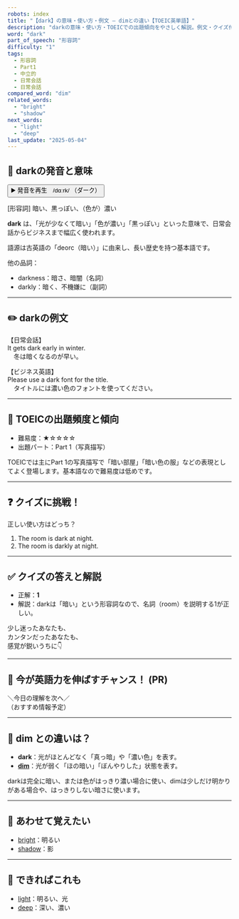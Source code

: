 ```yaml
---
robots: index
title: "【dark】の意味・使い方・例文 ― dimとの違い【TOEIC英単語】"
description: "darkの意味・使い方・TOEICでの出題傾向をやさしく解説。例文・クイズ付きでdimとの違いもわかりやすく学べます。"
word: "dark"
part_of_speech: "形容詞"
difficulty: "1"
tags:
  - 形容詞
  - Part1
  - 中立的
  - 日常会話
  - 日常会話
compared_word: "dim"
related_words:
  - "bright"
  - "shadow"
next_words:
  - "light"
  - "deep"
last_update: "2025-05-04"
---
```


## 🔰 darkの発音と意味

<button class="play-audio" onclick="playTTS('dark')">
  <span class="play-audio-main">
    ▶️ 発音を再生　/dɑːrk/
  </span>
  <span class="play-audio-sub">
    （ダーク）
  </span>
</button>

[形容詞] 暗い、黒っぽい、（色が）濃い

**dark** は、「光が少なくて暗い」「色が濃い」「黒っぽい」といった意味で、日常会話からビジネスまで幅広く使われます。

語源は古英語の「deorc（暗い）」に由来し、長い歴史を持つ基本語です。

他の品詞：  
- darkness：暗さ、暗闇（名詞）
- darkly：暗く、不機嫌に（副詞）

---

## ✏️ darkの例文

【日常会話】  
It gets dark early in winter.  
　冬は暗くなるのが早い。

【ビジネス英語】  
Please use a dark font for the title.  
　タイトルには濃い色のフォントを使ってください。

---

## 🎯 TOEICの出題頻度と傾向

- 難易度：★☆☆☆☆
- 出題パート：Part 1（写真描写）

TOEICでは主にPart 1の写真描写で「暗い部屋」「暗い色の服」などの表現としてよく登場します。基本語なので難易度は低めです。

---

## ❓ クイズに挑戦！

正しい使い方はどっち？

1. The room is dark at night.  
2. The room is darkly at night.

---

## ✅ クイズの答えと解説

- 正解：**1**
- 解説：darkは「暗い」という形容詞なので、名詞（room）を説明する1が正しい。

少し迷ったあなたも、  
カンタンだったあなたも、  
感覚が鋭いうちに👇️

---

## 🚀 今が英語力を伸ばすチャンス！ (PR)

<div class="info-center">
＼今日の理解を次へ／<br>  
（おすすめ情報予定）
</div>

---

## 🤔  dim との違いは？

- **dark**：光がほとんどなく「真っ暗」や「濃い色」を表す。
- **[dim](/dim)**：光が弱く「ほの暗い」「ぼんやりした」状態を表す。

darkは完全に暗い、または色がはっきり濃い場合に使い、dimは少しだけ明かりがある場合や、はっきりしない暗さに使います。

---

## 🧩 あわせて覚えたい

- [bright](/bright)：明るい
- [shadow](/shadow)：影

---

## 📖 できればこれも

- [light](/light)：明るい、光
- [deep](/deep)：深い、濃い

<!-- cvid: aid06_bid45 -->
